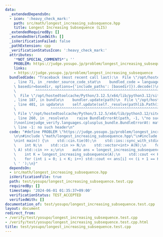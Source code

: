 ```yaml
---
data:
  _extendedDependsOn:
  - icon: ':heavy_check_mark:'
    path: src/math/longest_increasing_subsequence.hpp
    title: Longest Increasing Subsequence (LIS)
  _extendedRequiredBy: []
  _extendedVerifiedWith: []
  _isVerificationFailed: false
  _pathExtension: cpp
  _verificationStatusIcon: ':heavy_check_mark:'
  attributes:
    '*NOT_SPECIAL_COMMENTS*': ''
    PROBLEM: https://judge.yosupo.jp/problem/longest_increasing_subsequence
    links:
    - https://judge.yosupo.jp/problem/longest_increasing_subsequence
  bundledCode: "Traceback (most recent call last):\n  File \"/opt/hostedtoolcache/Python/3.12.5/x64/lib/python3.12/site-packages/onlinejudge_verify/documentation/build.py\"\
    , line 71, in _render_source_code_stat\n    bundled_code = language.bundle(stat.path,\
    \ basedir=basedir, options={'include_paths': [basedir]}).decode()\n          \
    \         ^^^^^^^^^^^^^^^^^^^^^^^^^^^^^^^^^^^^^^^^^^^^^^^^^^^^^^^^^^^^^^^^^^^^^^^^^^^^^^^^^\n\
    \  File \"/opt/hostedtoolcache/Python/3.12.5/x64/lib/python3.12/site-packages/onlinejudge_verify/languages/cplusplus.py\"\
    , line 187, in bundle\n    bundler.update(path)\n  File \"/opt/hostedtoolcache/Python/3.12.5/x64/lib/python3.12/site-packages/onlinejudge_verify/languages/cplusplus_bundle.py\"\
    , line 401, in update\n    self.update(self._resolve(pathlib.Path(included), included_from=path))\n\
    \                ^^^^^^^^^^^^^^^^^^^^^^^^^^^^^^^^^^^^^^^^^^^^^^^^^^^^^^^^^\n \
    \ File \"/opt/hostedtoolcache/Python/3.12.5/x64/lib/python3.12/site-packages/onlinejudge_verify/languages/cplusplus_bundle.py\"\
    , line 260, in _resolve\n    raise BundleErrorAt(path, -1, \"no such header\"\
    )\nonlinejudge_verify.languages.cplusplus_bundle.BundleErrorAt: math/longest_increasing_subsequence.hpp:\
    \ line -1: no such header\n"
  code: "#define PROBLEM \"https://judge.yosupo.jp/problem/longest_increasing_subsequence\"\
    \n\n#include \"math/longest_increasing_subsequence.hpp\"\n#include <iostream>\n\
    \nint main() {\n    std::cin.tie(0);\n    std::ios::sync_with_stdio(false);\n\
    \    int N;\n    std::cin >> N;\n    std::vector<int> A(N);\n    for (int& x :\
    \ A) std::cin >> x;\n\n    auto ans = longest_increasing_subsequence_restore(A);\n\
    \    int K = longest_increasing_subsequence(A);\n    std::cout << K << '\\n';\n\
    \    for (int i = 0; i < K; i++) std::cout << ans[i] << (i + 1 == K ? '\\n' :\
    \ ' ');\n}"
  dependsOn:
  - src/math/longest_increasing_subsequence.hpp
  isVerificationFile: true
  path: test/yosupo/longest_increasing_subsequence.test.cpp
  requiredBy: []
  timestamp: '2024-06-01 01:35:37+09:00'
  verificationStatus: TEST_ACCEPTED
  verifiedWith: []
documentation_of: test/yosupo/longest_increasing_subsequence.test.cpp
layout: document
redirect_from:
- /verify/test/yosupo/longest_increasing_subsequence.test.cpp
- /verify/test/yosupo/longest_increasing_subsequence.test.cpp.html
title: test/yosupo/longest_increasing_subsequence.test.cpp
---
```

